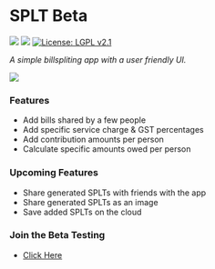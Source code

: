 # SPLT Beta

<a target="_blank" href=""><img src="https://img.shields.io/badge/PRs-welcome-brightgreen.svg"></a>
<a target="_blank" href=""><img src="https://img.shields.io/hackage-deps/v/lens.svg"></a>
[![License: LGPL v2.1](https://img.shields.io/badge/License-LGPL%20v2.1-blue.svg)](https://www.gnu.org/licenses/lgpl-2.1)

*A simple billspliting app with a user friendly UI.*

<img src="http://adithya.pw/images/splt.jpg" >

### Features
* Add bills shared by a few people
* Add specific service charge & GST percentages
* Add contribution amounts per person
* Calculate specific amounts owed per person

### Upcoming Features
* Share generated SPLTs with friends with the app
* Share generated SPLTs as an image
* Save added SPLTs on the cloud

### Join the Beta Testing
* [Click Here](https://play.google.com/apps/testing/pw.adithya.SPLT)
